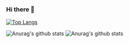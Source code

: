 ### Hi there 👋
[![Top Langs](https://github-readme-stats.vercel.app/api/top-langs/?username=PhilippLiebhart&layout=compact&theme=dark)](https://github.com/anuraghazra/github-readme-stats)

![Anurag's github stats](https://github-readme-stats.vercel.app/api?username=PhilippLiebhart&show_icons=true&theme=dark)
![Anurag's github stats](https://github-readme-stats.vercel.app/api?username=PhilippLiebhart&show_icons=true&theme=dark)


<!--
**PhilippLiebhart/PhilippLiebhart** is a ✨ _special_ ✨ repository because its `README.md` (this file) appears on your GitHub profile.



Here are some ideas to get you started:

- 🔭 I’m currently working on BTC-Dashboard-v1
- 🌱 I’m currently learning React, Solidity
- 👯 I’m looking to collaborate on anything Interesting!

- ⚡ Fun fact: ...
-->
